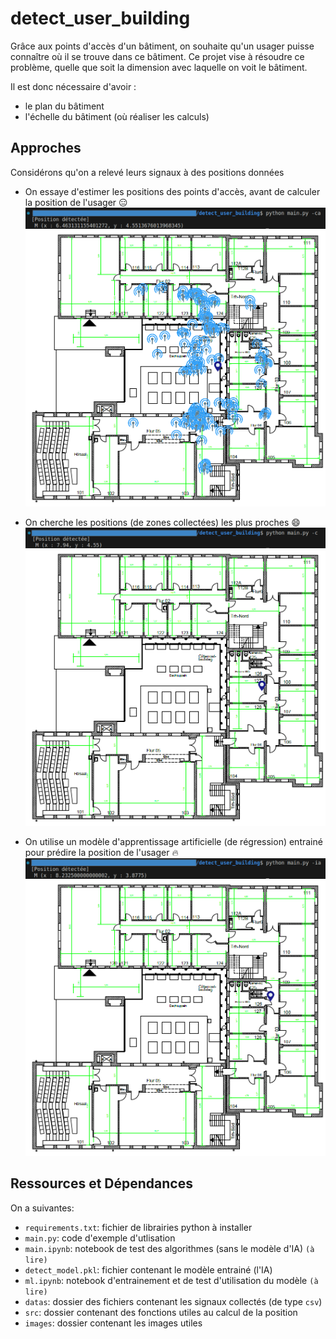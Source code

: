 # detect_user_building

Grâce aux points d'accès d'un bâtiment, on souhaite qu'un usager puisse connaître où il se trouve dans ce bâtiment.
Ce projet vise à résoudre ce problème, quelle que soit la dimension avec laquelle on voit le bâtiment.

Il est donc nécessaire d'avoir :

- le plan du bâtiment
- l'échelle du bâtiment (où réaliser les calculs)

## Approches

Considérons qu'on a relevé leurs signaux à des positions données

- On essaye d'estimer les positions des points d'accès, avant de calculer la position de l'usager :expressionless:
![Test de la détection](images/test_ca.png "(calcul des positions des points d'accès)")
![Test de la détection](images/position_ca.png)

- On cherche les positions (de zones collectées) les plus proches :smile:
![Test de la détection](images/test_c.png "(similarité)")
![Test de la détection](images/position_c.png)

- On utilise un modèle d'apprentissage artificielle (de régression) entrainé pour prédire la position de l'usager :fire:
![Test de la détection](images/test_ia.png "(IA)")
![Test de la détection](images/position_ia.png)

## Ressources et Dépendances

On a suivantes:

- `requirements.txt`: fichier de librairies python à installer
- `main.py`: code d'exemple d'utlisation
- `main.ipynb`: notebook de test des algorithmes (sans le modèle d'IA) `(à lire)`
- `detect_model.pkl`: fichier contenant le modèle entrainé (l'IA)
- `ml.ipynb`: notebook d'entrainement et de test d'utilisation du modèle `(à lire)`
- `datas`: dossier des fichiers contenant les signaux collectés (de type `csv`)
- `src`: dossier contenant des fonctions utiles au calcul de la position
- `images`: dossier contenant les images utiles
